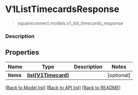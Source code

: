 # V1ListTimecardsResponse
> squareconnect.models.v1_list_timecards_response

### Description



## Properties
Name | Type | Description | Notes
------------ | ------------- | ------------- | -------------
**items** | [**list[V1Timecard]**](V1Timecard.md) |  | [optional] 

[[Back to Model list]](../README.md#documentation-for-models) [[Back to API list]](../README.md#documentation-for-api-endpoints) [[Back to README]](../README.md)


